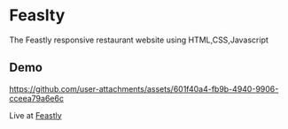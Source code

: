 # Feaslty
The Feastly responsive restaurant website using HTML,CSS,Javascript

## Demo 

<https://github.com/user-attachments/assets/601f40a4-fb9b-4940-9906-cceea79a6e6c>

Live at [Feastly](https://feastly-rohith.netlify.app)

